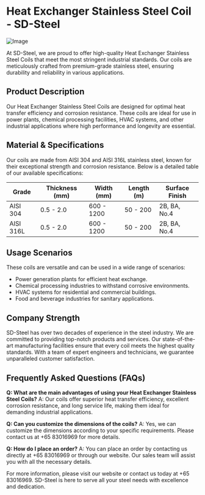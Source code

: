 # Heat Exchanger Stainless Steel Coil - SD-Steel

![Image](https://github.com/user-attachments/assets/2567258e-e124-4816-932d-1809bd27ef0b)

At SD-Steel, we are proud to offer high-quality Heat Exchanger Stainless Steel Coils that meet the most stringent industrial standards. Our coils are meticulously crafted from premium-grade stainless steel, ensuring durability and reliability in various applications.

## Product Description
Our Heat Exchanger Stainless Steel Coils are designed for optimal heat transfer efficiency and corrosion resistance. These coils are ideal for use in power plants, chemical processing facilities, HVAC systems, and other industrial applications where high performance and longevity are essential.

## Material & Specifications
Our coils are made from AISI 304 and AISI 316L stainless steel, known for their exceptional strength and corrosion resistance. Below is a detailed table of our available specifications:

| Grade        | Thickness (mm) | Width (mm) | Length (m) | Surface Finish |
|--------------|----------------|------------|------------|----------------|
| AISI 304     | 0.5 - 2.0      | 600 - 1200 | 50 - 200   | 2B, BA, No.4   |
| AISI 316L    | 0.5 - 2.0      | 600 - 1200 | 50 - 200   | 2B, BA, No.4   |

## Usage Scenarios
These coils are versatile and can be used in a wide range of scenarios:
- Power generation plants for efficient heat exchange.
- Chemical processing industries to withstand corrosive environments.
- HVAC systems for residential and commercial buildings.
- Food and beverage industries for sanitary applications.

## Company Strength
SD-Steel has over two decades of experience in the steel industry. We are committed to providing top-notch products and services. Our state-of-the-art manufacturing facilities ensure that every coil meets the highest quality standards. With a team of expert engineers and technicians, we guarantee unparalleled customer satisfaction.

## Frequently Asked Questions (FAQs)
**Q: What are the main advantages of using your Heat Exchanger Stainless Steel Coils?**
A: Our coils offer superior heat transfer efficiency, excellent corrosion resistance, and long service life, making them ideal for demanding industrial applications.

**Q: Can you customize the dimensions of the coils?**
A: Yes, we can customize the dimensions according to your specific requirements. Please contact us at +65 83016969 for more details.

**Q: How do I place an order?**
A: You can place an order by contacting us directly at +65 83016969 or through our website. Our sales team will assist you with all the necessary details.

For more information, please visit our website or contact us today at +65 83016969. SD-Steel is here to serve all your steel needs with excellence and dedication.